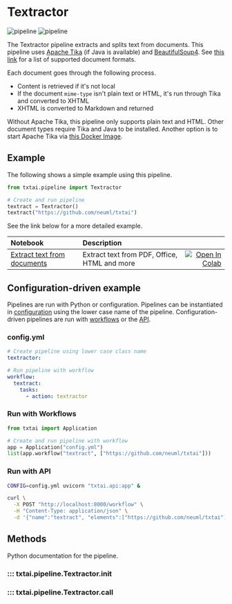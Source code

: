 # Textractor

![pipeline](../../images/pipeline.png#only-light)
![pipeline](../../images/pipeline-dark.png#only-dark)

The Textractor pipeline extracts and splits text from documents. This pipeline uses [Apache Tika](https://github.com/chrismattmann/tika-python) (if Java is available) and [BeautifulSoup4](https://pypi.org/project/beautifulsoup4/). See [this link](https://tika.apache.org/2.9.2/formats.html) for a list of supported document formats.

Each document goes through the following process.

- Content is retrieved if it's not local
- If the document `mime-type` isn't plain text or HTML, it's run through Tika and converted to XHTML
- XHTML is converted to Markdown and returned

Without Apache Tika, this pipeline only supports plain text and HTML. Other document types require Tika and Java to be installed. Another option is to start Apache Tika via [this Docker Image](https://hub.docker.com/r/apache/tika).

## Example

The following shows a simple example using this pipeline.

```python
from txtai.pipeline import Textractor

# Create and run pipeline
textract = Textractor()
textract("https://github.com/neuml/txtai")
```

See the link below for a more detailed example.

| Notebook  | Description  |       |
|:----------|:-------------|------:|
| [Extract text from documents](https://github.com/neuml/txtai/blob/master/examples/10_Extract_text_from_documents.ipynb) | Extract text from PDF, Office, HTML and more | [![Open In Colab](https://colab.research.google.com/assets/colab-badge.svg)](https://colab.research.google.com/github/neuml/txtai/blob/master/examples/10_Extract_text_from_documents.ipynb) |

## Configuration-driven example

Pipelines are run with Python or configuration. Pipelines can be instantiated in [configuration](../../../api/configuration/#pipeline) using the lower case name of the pipeline. Configuration-driven pipelines are run with [workflows](../../../workflow/#configuration-driven-example) or the [API](../../../api#local-instance).

### config.yml
```yaml
# Create pipeline using lower case class name
textractor:

# Run pipeline with workflow
workflow:
  textract:
    tasks:
      - action: textractor
```

### Run with Workflows

```python
from txtai import Application

# Create and run pipeline with workflow
app = Application("config.yml")
list(app.workflow("textract", ["https://github.com/neuml/txtai"]))
```

### Run with API

```bash
CONFIG=config.yml uvicorn "txtai.api:app" &

curl \
  -X POST "http://localhost:8000/workflow" \
  -H "Content-Type: application/json" \
  -d '{"name":"textract", "elements":["https://github.com/neuml/txtai"]}'
```

## Methods

Python documentation for the pipeline.

### ::: txtai.pipeline.Textractor.__init__
### ::: txtai.pipeline.Textractor.__call__

